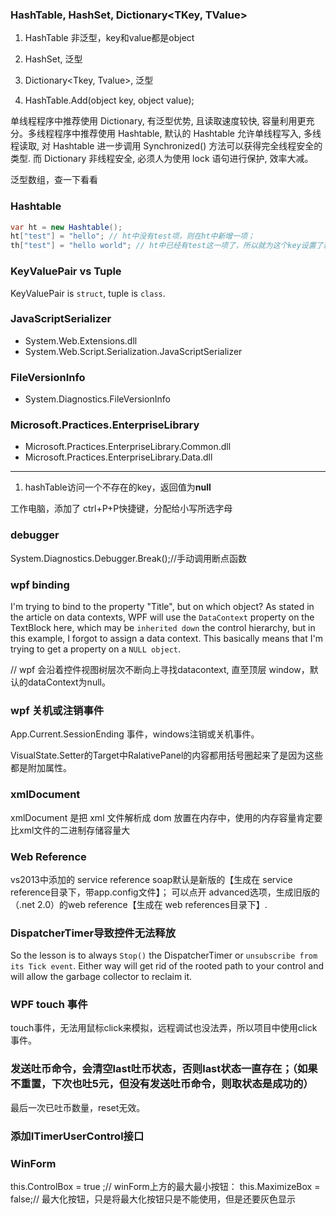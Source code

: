 
### HashTable, HashSet<T>, Dictionary<TKey, TValue>

1. HashTable 非泛型，key和value都是object
2. HashSet<T>, 泛型
3. Dictionary<Tkey, Tvalue>, 泛型

1. HashTable.Add(object key, object value);

单线程程序中推荐使用 Dictionary, 有泛型优势, 且读取速度较快, 容量利用更充分。多线程程序中推荐使用 Hashtable, 默认的 Hashtable 允许单线程写入, 多线程读取, 对 Hashtable 进一步调用 Synchronized() 方法可以获得完全线程安全的类型. 而 Dictionary 非线程安全, 必须人为使用 lock 语句进行保护, 效率大减。


泛型数组，查一下看看

### Hashtable

``` csharp
var ht = new Hashtable();
ht["test"] = "hello"; // ht中没有test项，则在ht中新增一项；
th["test"] = "hello world"; // ht中已经有test这一项了，所以就为这个key设置了新的 value
```

### KeyValuePair vs Tuple

KeyValuePair is `struct`, tuple is `class`.

### JavaScriptSerializer
- System.Web.Extensions.dll
- System.Web.Script.Serialization.JavaScriptSerializer

### FileVersionInfo
- System.Diagnostics.FileVersionInfo

### Microsoft.Practices.EnterpriseLibrary

- Microsoft.Practices.EnterpriseLibrary.Common.dll
- Microsoft.Practices.EnterpriseLibrary.Data.dll

---------------------
1. hashTable访问一个不存在的key，返回值为**null**



工作电脑，添加了 ctrl+P+P快捷键，分配给小写所选字母

### debugger
System.Diagnostics.Debugger.Break();//手动调用断点函数

### wpf binding
I'm trying to bind to the property "Title", but on which object? 
As stated in the article on data contexts, WPF will use the `DataContext` property on the TextBlock here, which may be `inherited down` the control hierarchy, but in this example, I forgot to assign a data context. This basically means that I'm trying to get a property on a `NULL object`.

// wpf 会沿着控件视图树层次不断向上寻找datacontext, 直至顶层 window，默认的dataContext为null。

### wpf 关机或注销事件
App.Current.SessionEnding 事件，windows注销或关机事件。

<Setter Target="MyTextBox.(RelativePanel.AlignLeftWith)" Value="MyTextBlock" />
VisualState.Setter的Target中RalativePanel的内容都用括号圈起来了是因为这些都是附加属性。

### xmlDocument

xmlDocument 是把 xml 文件解析成 dom 放置在内存中，使用的内存容量肯定要比xml文件的二进制存储容量大

### Web Reference
vs2013中添加的 service reference soap默认是新版的【生成在 service reference目录下，带app.config文件】；
可以点开 advanced选项，生成旧版的（.net 2.0）的web reference【生成在 web references目录下】.

### DispatcherTimer导致控件无法释放
So the lesson is to always `Stop()` the DispatcherTimer or `unsubscribe from its Tick event`. Either way will get rid of the rooted path to your control and will allow the garbage collector to reclaim it.

### WPF touch 事件
touch事件，无法用鼠标click来模拟，远程调试也没法弄，所以项目中使用click事件。

### 发送吐币命令，会清空last吐币状态，否则last状态一直存在；（如果不重置，下次也吐5元，但没有发送吐币命令，则取状态是成功的）
最后一次已吐币数量，reset无效。

### 添加ITimerUserControl接口


### WinForm
this.ControlBox = true ;// winForm上方的最大最小按钮：
this.MaximizeBox = false;// 最大化按钮，只是将最大化按钮只是不能使用，但是还要灰色显示
